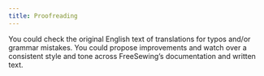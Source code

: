 ```yaml
---
title: Proofreading
---
```


You could check the original English text of translations for typos and/or grammar mistakes.
You could propose improvements and watch over a consistent style and tone across FreeSewing’s documentation and written text.
